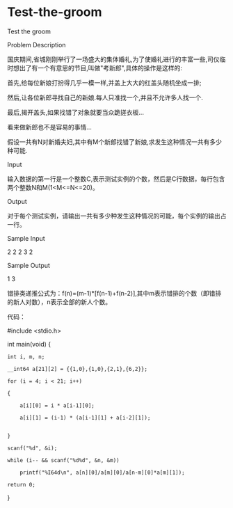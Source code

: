 # Test-the-groom

Test the groom

Problem Description

国庆期间,省城刚刚举行了一场盛大的集体婚礼,为了使婚礼进行的丰富一些,司仪临时想出了有一个有意思的节目,叫做"考新郎",具体的操作是这样的:


首先,给每位新娘打扮得几乎一模一样,并盖上大大的红盖头随机坐成一排;

然后,让各位新郎寻找自己的新娘.每人只准找一个,并且不允许多人找一个.

最后,揭开盖头,如果找错了对象就要当众跪搓衣板...


看来做新郎也不是容易的事情...


假设一共有N对新婚夫妇,其中有M个新郎找错了新娘,求发生这种情况一共有多少种可能.

Input

输入数据的第一行是一个整数C,表示测试实例的个数，然后是C行数据，每行包含两个整数N和M(1<M<=N<=20)。

Output

对于每个测试实例，请输出一共有多少种发生这种情况的可能，每个实例的输出占一行。

Sample Input

2 2 2 3 2

Sample Output

1 3


错排类递推公式为：f(n)=(m-1)*[f(n-1)+f(n-2)],其中m表示错排的个数（即错排的新人对数），n表示全部的新人个数。

代码：

#include <stdio.h>

int main(void)
{

    int i, m, n;
    
    __int64 a[21][2] = {{1,0},{1,0},{2,1},{6,2}};
    
    for (i = 4; i < 21; i++)
    
    {
    
        a[i][0] = i * a[i-1][0];
        
        a[i][1] = (i-1) * (a[i-1][1] + a[i-2][1]);
        
        
    }
    
    scanf("%d", &i);
    
    while (i-- && scanf("%d%d", &n, &m))
    
        printf("%I64d\n", a[n][0]/a[m][0]/a[n-m][0]*a[m][1]);
        
    return 0;
    
}


